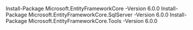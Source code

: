 Install-Package Microsoft.EntityFrameworkCore -Version 6.0.0
Install-Package Microsoft.EntityFrameworkCore.SqlServer -Version 6.0.0
Install-Package Microsoft.EntityFrameworkCore.Tools -Version 6.0.0
